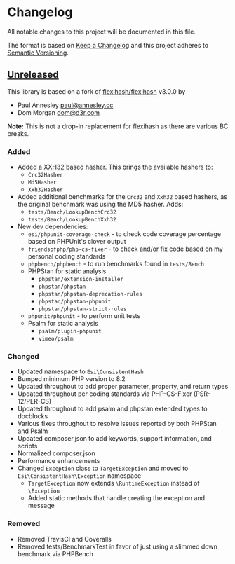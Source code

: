 # Changelog

All notable changes to this project will be documented in this file.

The format is based on [Keep a Changelog](http://keepachangelog.com/)
and this project adheres to [Semantic Versioning](http://semver.org/).


## [Unreleased]

This library is based on a fork of [flexihash/flexihash](https://github.com/pda/flexihash) v3.0.0 by
 * Paul Annesley <paul@annesley.cc>
 * Dom Morgan <dom@d3r.com> 

**Note:** This is not a drop-in replacement for flexihash as there are various BC breaks.

### Added

  * Added a [XXH32](https://xxhash.com/) based hasher. This brings the available hashers to:
    * `Crc32Hasher`
    * `Md5Hasher`
    * `Xxh32Hasher`
  * Added additional benchmarks for the `Crc32` and `Xxh32` based hashers, as the original benchmark was using the MD5 hasher. Adds: 
    * `tests/Bench/LookupBenchCrc32`
    * `tests/Bench/LookupBenchXxh32`
  * New dev dependencies:
    * `esi/phpunit-coverage-check` - to check code coverage percentage based on PHPUnit's clover output
    * `friendsofphp/php-cs-fixer`  - to check and/or fix code based on my personal coding standards
    * `phpbench/phpbench` - to run benchmarks found in `tests/Bench`
    * PHPStan for static analysis
      * `phpstan/extension-installer`
      * `phpstan/phpstan`
      * `phpstan/phpstan-deprecation-rules`
      * `phpstan/phpstan-phpunit`
      * `phpstan/phpstan-strict-rules`
    * `phpunit/phpunit` - to perform unit tests
    * Psalm for static analysis
      * `psalm/plugin-phpunit`
      * `vimeo/psalm`

### Changed

  * Updated namespace to `Esi\ConsistentHash`
  * Bumped minimum PHP version to 8.2
  * Updated throughout to add proper parameter, property, and return types
  * Updated throughout per coding standards via PHP-CS-Fixer (PSR-12/PER-CS)
  * Updated throughout to add psalm and phpstan extended types to docblocks
  * Various fixes throughout to resolve issues reported by both PHPStan and Psalm
  * Updated composer.json to add keywords, support information, and scripts
  * Normalized composer.json
  * Performance enhancements
  * Changed `Exception` class to `TargetException` and moved to `Esi\ConsistentHash\Exception` namespace
    * `TargetException` now extends `\RuntimeException` instead of `\Exception`
    * Added static methods that handle creating the exception and message

### Removed

  * Removed TravisCI and Coveralls
  * Removed tests/BenchmarkTest in favor of just using a slimmed down benchmark via PHPBench


[unreleased]: https://github.com/ericsizemore/consistent-hash/tree/main
[1.0.0]: https://github.com/ericsizemore/consistent-hash/releases/tag/1.0.0

